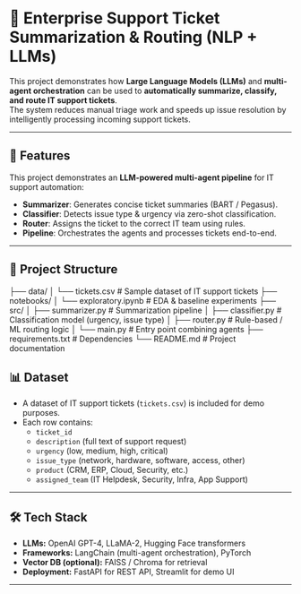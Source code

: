 
# 📨 Enterprise Support Ticket Summarization & Routing (NLP + LLMs)

This project demonstrates how **Large Language Models (LLMs)** and **multi-agent orchestration** can be used to **automatically summarize, classify, and route IT support tickets**.  
The system reduces manual triage work and speeds up issue resolution by intelligently processing incoming support tickets.

---

## 🚀 Features
This project demonstrates an **LLM-powered multi-agent pipeline** for IT support automation:
- **Summarizer**: Generates concise ticket summaries (BART / Pegasus).
- **Classifier**: Detects issue type & urgency via zero-shot classification.
- **Router**: Assigns the ticket to the correct IT team using rules.
- **Pipeline**: Orchestrates the agents and processes tickets end-to-end.

---

## 📂 Project Structure
├── data/
│ └── tickets.csv # Sample dataset of IT support tickets
├── notebooks/
│ └── exploratory.ipynb # EDA & baseline experiments
├── src/
│ ├── summarizer.py # Summarization pipeline
│ ├── classifier.py # Classification model (urgency, issue type)
│ ├── router.py # Rule-based / ML routing logic
│ └── main.py # Entry point combining agents
├── requirements.txt # Dependencies
└── README.md # Project documentation

## 📊 Dataset
- A dataset of IT support tickets (`tickets.csv`) is included for demo purposes.  
- Each row contains:
  - `ticket_id`  
  - `description` (full text of support request)  
  - `urgency` (low, medium, high, critical)  
  - `issue_type` (network, hardware, software, access, other)  
  - `product` (CRM, ERP, Cloud, Security, etc.)  
  - `assigned_team` (IT Helpdesk, Security, Infra, App Support)

---

## 🛠️ Tech Stack
- **LLMs:** OpenAI GPT-4, LLaMA-2, Hugging Face transformers  
- **Frameworks:** LangChain (multi-agent orchestration), PyTorch  
- **Vector DB (optional):** FAISS / Chroma for retrieval  
- **Deployment:** FastAPI for REST API, Streamlit for demo UI

---

